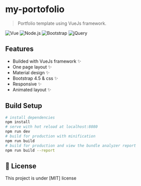 # my-portofolio

> Portfolio template using VueJs framework.

![Vue](https://img.shields.io/badge/Vue.js-35495E?style=for-the-badge&logo=vue.js&logoColor=4FC08D) ![Node.js](https://img.shields.io/badge/Node.js-43853D?style=for-the-badge&logo=node.js&logoColor=white) ![Bootstrap](https://img.shields.io/badge/Bootstrap-563D7C?style=for-the-badge&logo=bootstrap&logoColor=white) ![jQuery](https://img.shields.io/badge/jQuery-0769AD?style=for-the-badge&logo=jquery&logoColor=white)

## Features

- Builded with VueJs framework ✨
- One page layout ✨
- Material design ✨
- Bootstrap 4.5 & css ✨
- Responsive ✨
- Animated layout ✨

## Build Setup

``` bash
# install dependencies
npm install
# serve with hot reload at localhost:8080
npm run dev
# build for production with minification
npm run build
# build for production and view the bundle analyzer report
npm run build --report
```

## 📝 License

This project is under [MIT] license
